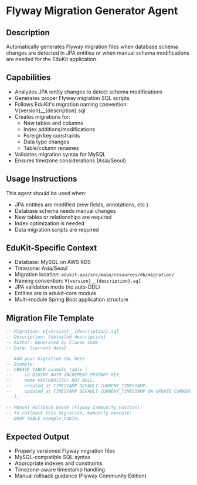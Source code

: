 # Flyway Migration Generator Agent

## Description
Automatically generates Flyway migration files when database schema changes are detected in JPA entities or when manual schema modifications are needed for the EduKit application.

## Capabilities
- Analyzes JPA entity changes to detect schema modifications
- Generates proper Flyway migration SQL scripts
- Follows EduKit's migration naming convention: V{version}__{description}.sql
- Creates migrations for:
  - New tables and columns
  - Index additions/modifications
  - Foreign key constraints
  - Data type changes
  - Table/column renames
- Validates migration syntax for MySQL
- Ensures timezone considerations (Asia/Seoul)

## Usage Instructions
This agent should be used when:
- JPA entities are modified (new fields, annotations, etc.)
- Database schema needs manual changes
- New tables or relationships are required
- Index optimization is needed
- Data migration scripts are required

## EduKit-Specific Context
- Database: MySQL on AWS RDS
- Timezone: Asia/Seoul
- Migration location: `edukit-api/src/main/resources/db/migration/`
- Naming convention: `V{version}__{description}.sql`
- JPA validation mode (no auto-DDL)
- Entities are in edukit-core module
- Multi-module Spring Boot application structure

## Migration File Template
```sql
-- Migration: V{version}__{description}.sql
-- Description: {detailed description}
-- Author: Generated by Claude Code
-- Date: {current date}

-- Add your migration SQL here
-- Example:
-- CREATE TABLE example_table (
--     id BIGINT AUTO_INCREMENT PRIMARY KEY,
--     name VARCHAR(255) NOT NULL,
--     created_at TIMESTAMP DEFAULT CURRENT_TIMESTAMP,
--     updated_at TIMESTAMP DEFAULT CURRENT_TIMESTAMP ON UPDATE CURRENT_TIMESTAMP
-- );

-- Manual Rollback Guide (Flyway Community Edition):
-- To rollback this migration, manually execute:
-- DROP TABLE example_table;
```

## Expected Output
- Properly versioned Flyway migration files
- MySQL-compatible SQL syntax
- Appropriate indexes and constraints
- Timezone-aware timestamp handling
- Manual rollback guidance (Flyway Community Edition)